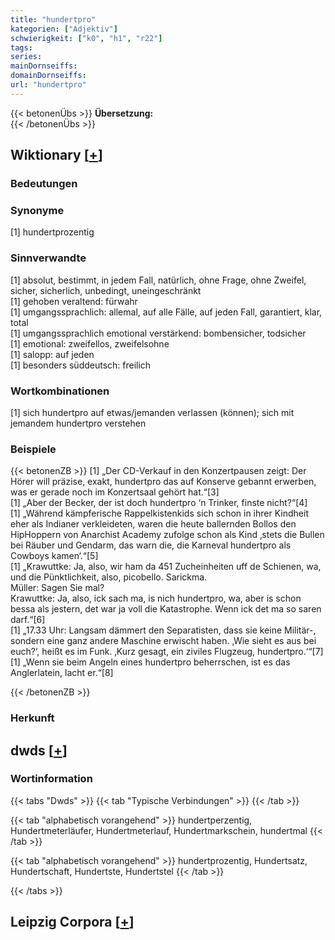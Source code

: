 ```yaml
---
title: "hundertpro"
kategorien: ["Adjektiv"]
schwierigkeit: ["k0", "h1", "r22"]
tags:
series:
mainDornseiffs:
domainDornseiffs:
url: "hundertpro"
---
```


{{< betonenÜbs >}}
**Übersetzung:**  
{{< /betonenÜbs >}}

## Wiktionary [[+](https://de.wiktionary.org/wiki/hundertpro)]

### Bedeutungen

### Synonyme
[1] hundertprozentig  

### Sinnverwandte
[1] absolut, bestimmt, in jedem Fall, natürlich, ohne Frage, ohne Zweifel, sicher, sicherlich, unbedingt, uneingeschränkt  
[1] gehoben veraltend: fürwahr  
[1] umgangssprachlich: allemal, auf alle Fälle, auf jeden Fall, garantiert, klar, total  
[1] umgangssprachlich emotional verstärkend: bombensicher, todsicher  
[1] emotional: zweifellos, zweifelsohne  
[1] salopp: auf jeden  
[1] besonders süddeutsch: freilich  

### Wortkombinationen
[1] sich hundertpro auf etwas/jemanden verlassen (können); sich mit jemandem hundertpro verstehen  

### Beispiele
{{< betonenZB >}}
[1] „Der CD-Verkauf in den Konzertpausen zeigt: Der Hörer will präzise, exakt, hundertpro das auf Konserve gebannt erwerben, was er gerade noch im Konzertsaal gehört hat.“[3]  
[1] „Aber der Becker, der ist doch hundertpro ‘n Trinker, finste nicht?“[4]  
[1] „Während kämpferische Rappelkistenkids sich schon in ihrer Kindheit eher als Indianer verkleideten, waren die heute ballernden Bollos den HipHoppern von Anarchist Academy zufolge schon als Kind ‚stets die Bullen bei Räuber und Gendarm, das warn die, die Karneval hundertpro als Cowboys kamen‘.“[5]  
[1] „Krawuttke: Ja, also, wir ham da 451 Zucheinheiten uff de Schienen, wa, und die Pünktlichkeit, also, picobello. Sarickma.  
Müller: Sagen Sie mal?  
Krawuttke: Ja, also, ick sach ma, is nich hundertpro, wa, aber is schon bessa als jestern, det war ja voll die Katastrophe. Wenn ick det ma so saren darf.“[6]  
[1] „17.33 Uhr: Langsam dämmert den Separatisten, dass sie keine Militär-, sondern eine ganz andere Maschine erwischt haben. ‚Wie sieht es aus bei euch?‘, heißt es im Funk. ‚Kurz gesagt, ein ziviles Flugzeug, hundertpro.‘“[7]  
[1] „Wenn sie beim Angeln eines hundertpro beherrschen, ist es das Anglerlatein, lacht er.“[8]  

{{< /betonenZB >}}
### Herkunft



## dwds [[+](https://www.dwds.de/wb/hundertpro)]

### Wortinformation
{{< tabs "Dwds" >}}
{{< tab "Typische Verbindungen" >}}
{{< /tab >}}

{{< tab "alphabetisch vorangehend" >}}
hundertperzentig, Hundertmeterläufer, Hundertmeterlauf, Hundertmarkschein, hundertmal
{{< /tab >}}

{{< tab "alphabetisch vorangehend" >}}
hundertprozentig, Hundertsatz, Hundertschaft, Hundertste, Hundertstel
{{< /tab >}}

{{< /tabs >}}

## Leipzig Corpora [[+](https://corpora.uni-leipzig.de/en/res?word=hundertpro&corpusId=deu_newscrawl-public_2018)]

